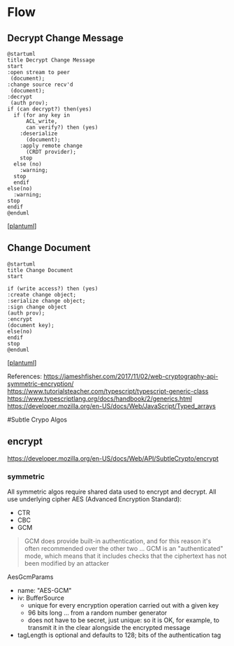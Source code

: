# Flow

## Decrypt Change Message

```plantuml
@startuml
title Decrypt Change Message 
start
:open stream to peer
 (document);
:change source recv'd
 (document);
:decrypt
 (auth prov);
if (can decrypt?) then(yes)
  if (for any key in
      ACL_write,
      can verify?) then (yes)
    :deserialize
      (document);
    :apply remote change
      (CRDT provider);
    stop
  else (no)
    :warning;
  stop
  endif
else(no)
  :warning;
stop
endif
@enduml
```
[[plantuml](
  http://www.plantuml.com/plantuml/uml/NP6nJiGm44HxVyLqv2I-u2Wub2kXGVJ8SZONYsHjhJSvcQ_7IHo1SBFIpFFCMhuajQBpD1hrEXAkv2H7HJjOlX7UA2LRfjamSmwH64c5x0GDY4HYq7J1pHEndfxCsUqNKvZ54OJSyj3zGxgzewXsrW5Hmb9atwDnbb7TvnDq86uofPC1LhSF0iiPNvJXsM0xB-thvrsyqcCLreo5nFUvHk3804frAfOT_JTL_CzcEs9Z73E4fg24_JK7shvVFxPrVKTI-QGX6e36H6Wur9wx5VPyMv43uCxtPiKgzSjinEvVoYYVyGC0
  )]


## Change Document

```plantuml
@startuml
title Change Document 
start

if (write access?) then (yes)
:create change object;
:serialize change object;
:sign change object 
(auth prov);
:encrypt
(document key);
else(no)
endif
stop
@enduml
```

[[plantuml](
http://www.plantuml.com/plantuml/uml/RSz1hi8m30JGlK_XPNA5_iMl11S9wRGrf4aLkw1oUY8g5aWixMTBCxrQgBOjYKmiWKzpo1FuNEAs81lJsubaPFUeOk0G8rJ_FTkCp6w7UkfYHMWMZ-zokIBQ7tMAAY79yuV8bB-NJ6wjSWy6lc7txGOvrdqrSiCdpG582fUB9-H1HY9IAolrRMezNW00
  )]


References:
  https://jameshfisher.com/2017/11/02/web-cryptography-api-symmetric-encryption/
  https://www.tutorialsteacher.com/typescript/typescript-generic-class
  https://www.typescriptlang.org/docs/handbook/2/generics.html
  https://developer.mozilla.org/en-US/docs/Web/JavaScript/Typed_arrays 


#Subtle Crypo Algos

## encrypt

https://developer.mozilla.org/en-US/docs/Web/API/SubtleCrypto/encrypt

### symmetric

  All symmetric algos require shared data used to encrypt and decrypt. All use underlying cipher AES (Advanced Encryption Standard):
  * CTR
  * CBC
  * GCM

> GCM does provide built-in authentication, and for this reason it's often recommended over the other two ... GCM is an "authenticated" mode, which means that it includes checks that the ciphertext has not been modified by an attacker

AesGcmParams
  * name: "AES-GCM"
  * iv: BufferSource
    * unique for every encryption operation carried out with a given key
    * 96 bits long ... from a random number generator
    * does not have to be secret, just unique: so it is OK, for example, to transmit it in the clear alongside the encrypted message
  * tagLength is optional and defaults to 128; bits of the authentication tag 
